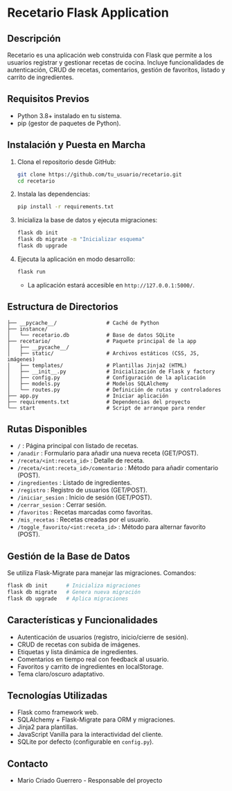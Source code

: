 # Recetario Flask Application

## Descripción

Recetario es una aplicación web construida con Flask que permite a los usuarios registrar y gestionar recetas de cocina. Incluye funcionalidades de autenticación, CRUD de recetas, comentarios, gestión de favoritos, listado y carrito de ingredientes.

## Requisitos Previos

* Python 3.8+ instalado en tu sistema.
* pip (gestor de paquetes de Python).

## Instalación y Puesta en Marcha

1. Clona el repositorio desde GitHub:

   ```bash
   git clone https://github.com/tu_usuario/recetario.git
   cd recetario
   ```
2. Instala las dependencias:

   ```bash
   pip install -r requirements.txt
   ```
3. Inicializa la base de datos y ejecuta migraciones:

   ```bash
   flask db init
   flask db migrate -m "Inicializar esquema"
   flask db upgrade
   ```
4. Ejecuta la aplicación en modo desarrollo:

   ```bash
   flask run
   ```

   * La aplicación estará accesible en `http://127.0.0.1:5000/`.

## Estructura de Directorios

```
├── __pycache__/                # Caché de Python
├── instance/
│   └── recetario.db            # Base de datos SQLite
├── recetario/                  # Paquete principal de la app
│   ├── __pycache__/
│   ├── static/                 # Archivos estáticos (CSS, JS, imágenes)
│   ├── templates/              # Plantillas Jinja2 (HTML)
│   ├── __init__.py             # Inicialización de Flask y factory
│   ├── config.py               # Configuración de la aplicación
│   ├── models.py               # Modelos SQLAlchemy
│   └── routes.py               # Definición de rutas y controladores
├── app.py                      # Iniciar aplicación
├── requirements.txt            # Dependencias del proyecto
└── start                       # Script de arranque para render
```

## Rutas Disponibles

* `/` : Página principal con listado de recetas.
* `/anadir` : Formulario para añadir una nueva receta (GET/POST).
* `/receta/<int:receta_id>` : Detalle de receta.
* `/receta/<int:receta_id>/comentario` : Método para añadir comentario (POST).
* `/ingredientes` : Listado de ingredientes.
* `/registro` : Registro de usuarios (GET/POST).
* `/iniciar_sesion` : Inicio de sesión (GET/POST).
* `/cerrar_sesion` : Cerrar sesión.
* `/favoritos` : Recetas marcadas como favoritas.
* `/mis_recetas` : Recetas creadas por el usuario.
* `/toggle_favorito/<int:receta_id>` : Método para alternar favorito (POST).

## Gestión de la Base de Datos

Se utiliza Flask-Migrate para manejar las migraciones. Comandos:

```bash
flask db init      # Inicializa migraciones
flask db migrate   # Genera nueva migración
flask db upgrade   # Aplica migraciones
```

## Características y Funcionalidades

* Autenticación de usuarios (registro, inicio/cierre de sesión).
* CRUD de recetas con subida de imágenes.
* Etiquetas y lista dinámica de ingredientes.
* Comentarios en tiempo real con feedback al usuario.
* Favoritos y carrito de ingredientes en localStorage.
* Tema claro/oscuro adaptativo.

## Tecnologías Utilizadas

* Flask como framework web.
* SQLAlchemy + Flask-Migrate para ORM y migraciones.
* Jinja2 para plantillas.
* JavaScript Vanilla para la interactividad del cliente.
* SQLite por defecto (configurable en `config.py`).

## Contacto

* Mario Criado Guerrero - Responsable del proyecto

